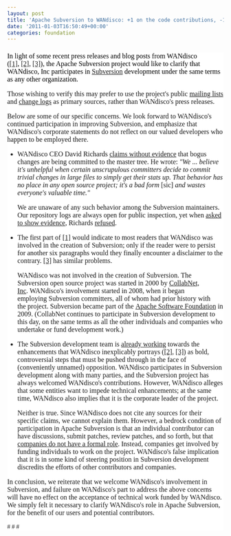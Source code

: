 ```yaml
---
layout: post
title: 'Apache Subversion to WANdisco: +1 on the code contributions, -1 on the attitude.'
date: '2011-01-03T16:50:49+00:00'
categories: foundation
---
```

<div style="background-image: initial; background-attachment: initial; background-origin: initial; background-clip: initial; background-color: white; "> 
    <h1 style="text-align: left; font-size: medium; font-family: 'Times New Roman'; "><span style="font-family: 'Times New Roman'; color: #ff0000; font-size: 19px; "><span style="color: #000000; font-weight: normal; font-size: medium; ">In light of some recent press releases and blog posts from WANdisco (</span><span style="color: #000000; font-weight: normal; font-size: medium; "><a rel="nofollow" href="http://blogs.wandisco.com/2010/09/08/why-we-got-so-heavily-involved-in-the-subversion-project/" style="border-top-style: none; border-right-style: none; border-bottom-style: none; border-left-style: none; border-width: initial; border-color: initial; ">[1]</a></span><span style="color: #000000; font-weight: normal; font-size: medium; ">,&nbsp;</span><span style="color: #000000; font-weight: normal; font-size: medium; "><a rel="nofollow" href="http://blogs.wandisco.com/2010/12/20/shaking-up-subversion-by-listening-to-the-user-community-and-then-committing-to-do-the-work/" style="border-top-style: none; border-right-style: none; border-bottom-style: none; border-left-style: none; border-width: initial; border-color: initial; ">[2]</a></span><span style="color: #000000; font-weight: normal; font-size: medium; ">,&nbsp;</span><span style="color: #000000; font-weight: normal; font-size: medium; "><a rel="nofollow" href="http://wandisco.com/php/pr.php?rss=0&amp;prdate=2010-12-20" style="border-top-style: none; border-right-style: none; border-bottom-style: none; border-left-style: none; border-width: initial; border-color: initial; ">[3]</a></span><span style="color: #000000; font-weight: normal; font-size: medium; ">), the Apache Subversion project would like to clarify that WANdisco, Inc participates in&nbsp;</span><span style="color: #000000; font-weight: normal; font-size: medium; "><a href="http://subversion.apache.org/" style="border-top-style: none; border-right-style: none; border-bottom-style: none; border-left-style: none; border-width: initial; border-color: initial; ">Subversion</a></span><span style="color: #000000; font-weight: normal; font-size: medium; ">&nbsp;development under the same terms as any other organization.</span></span></h1> 
    <p style="font-size: medium; font-family: 'Times New Roman'; ">Those wishing to verify this may prefer to use the project's public <a href="http://subversion.apache.org/mailing-lists.html" style="border-top-style: none; border-right-style: none; border-bottom-style: none; border-left-style: none; border-width: initial; border-color: initial; ">mailing lists</a> and <a href="http://svn.apache.org/viewvc/subversion/trunk/" style="border-top-style: none; border-right-style: none; border-bottom-style: none; border-left-style: none; border-width: initial; border-color: initial; ">change logs</a> as primary sources, rather than WANdisco's press releases.</p> 
    <p style="font-size: medium; font-family: 'Times New Roman'; ">Below are some of our specific concerns. We look forward to WANdisco's continued participation in improving Subversion, and emphasize that WANdisco's corporate statements do not reflect on our valued developers who happen to be employed there.</p> 
    <ul> 
      <li style="font-family: 'Times New Roman'; font-size: medium; "> 
        <p>WANdisco CEO David Richards <a rel="nofollow" href="http://blogs.wandisco.com/2010/12/20/shaking-up-subversion-by-listening-to-the-user-community-and-then-committing-to-do-the-work/" style="border-top-style: none; border-right-style: none; border-bottom-style: none; border-left-style: none; border-width: initial; border-color: initial; ">claims without evidence</a> that bogus changes are being committed to the master tree. He wrote: <em>&quot;We ... believe it's unhelpful when certain unscrupulous committers decide to commit trivial changes in large files to simply get their stats up. That behavior has no place in any open source project; it's a bad form </em>[sic]<em> and wastes everyone's valuable time.&quot;</em></p> 
        <p>We are unaware of any such behavior among the Subversion maintainers. Our repository logs are always open for public inspection, yet when <a href="http://mail-archives.apache.org/mod_mbox/subversion-users/201012.mbox/%3CAANLkTikG6jcoyML3rc3oAGW2OKxGeGnbeaK1hbVdtWbX@mail.gmail.com%3E" style="border-top-style: none; border-right-style: none; border-bottom-style: none; border-left-style: none; border-width: initial; border-color: initial; ">asked to show evidence</a>, Richards <a href="http://mail-archives.apache.org/mod_mbox/subversion-users/201012.mbox/%3CAANLkTin6f=g5H-B6N-_6AwCgAgnj64QderSN4hSGUzbB@mail.gmail.com%3E" style="border-top-style: none; border-right-style: none; border-bottom-style: none; border-left-style: none; border-width: initial; border-color: initial; ">refused</a>.</p> 
      </li> 
      <li> 
        <p style="font-family: 'Times New Roman'; font-size: medium; ">The first part of <a rel="nofollow" href="http://blogs.wandisco.com/2010/09/08/why-we-got-so-heavily-involved-in-the-subversion-project/" style="border-top-style: none; border-right-style: none; border-bottom-style: none; border-left-style: none; border-width: initial; border-color: initial; ">[1]</a> would indicate to most readers that WANdisco was involved in the creation of Subversion; only if the reader were to persist for another six paragraphs would they finally encounter a disclaimer to the contrary. <a rel="nofollow" href="http://wandisco.com/php/pr.php?rss=0&amp;prdate=2010-12-20" style="border-top-style: none; border-right-style: none; border-bottom-style: none; border-left-style: none; border-width: initial; border-color: initial; ">[3]</a> has similar problems.</p> 
        <p><font face="'Times New Roman'" size="3">WANdisco was not involved in the creation of Subversion. The Subversion open source project was started in 2000 by </font><a href="http://collab.net/" rel="nofollow" style="border-top-style: none; border-right-style: none; border-bottom-style: none; border-left-style: none; border-width: initial; border-color: initial; font-family: 'Times New Roman'; font-size: medium; ">CollabNet, Inc</a><font face="'Times New Roman'" size="3">.&nbsp;WANdisco's involvement started in 2008, when it began employing&nbsp;Subversion committers, all of whom had prior history with the&nbsp;</font><font face="'Times New Roman'" size="3">project. Subversion became part of the&nbsp;</font><a href="http://www.apache.org/" style="border-top-style: none; border-right-style: none; border-bottom-style: none; border-left-style: none; border-width: initial; border-color: initial; font-family: 'Times New Roman'; font-size: medium; ">Apache Software Foundation</a><font face="'Times New Roman'" size="3"> in 2009. (CollabNet continues to participate in Subversion development to this day, on the same terms as all the other individuals and companies who undertake or fund development work.)</font></p> 
      </li> 
      <li style="font-family: 'Times New Roman'; font-size: medium; "> 
        <p>The Subversion development team is <a href="http://subversion.apache.org/roadmap.html" style="border-top-style: none; border-right-style: none; border-bottom-style: none; border-left-style: none; border-width: initial; border-color: initial; ">already working</a> towards the enhancements that WANdisco inexplicably portrays (<a rel="nofollow" href="http://blogs.wandisco.com/2010/12/20/shaking-up-subversion-by-listening-to-the-user-community-and-then-committing-to-do-the-work/" style="border-top-style: none; border-right-style: none; border-bottom-style: none; border-left-style: none; border-width: initial; border-color: initial; ">[2]</a>, <a rel="nofollow" href="http://wandisco.com/php/pr.php?rss=0&amp;prdate=2010-12-20" style="border-top-style: none; border-right-style: none; border-bottom-style: none; border-left-style: none; border-width: initial; border-color: initial; ">[3]</a>) as bold, controversial steps that must be pushed through in the face of (conveniently unnamed) opposition. WANdisco participates in Subversion development along with many parties, and the Subversion project has always welcomed WANdisco's contributions. However, WANdisco alleges that some entities want to impede technical enhancements; at the same time, WANdisco also implies that it is the corporate leader of the project.</p> 
        <p>Neither is true. Since WANdisco does not cite any sources for their specific claims, we cannot explain them. However, a bedrock condition of participation in Apache Subversion is that an individual contributor can have discussions, submit patches, review patches, and so forth, but that <a href="http://apache.org/foundation/faq.html#corporate-membership" style="border-top-style: none; border-right-style: none; border-bottom-style: none; border-left-style: none; border-width: initial; border-color: initial; ">companies do not have a formal role</a>. Instead, companies get involved by funding individuals to work on the project. WANdisco's false implication that it is in some kind of steering position in Subversion development discredits the efforts of other contributors and companies.</p> 
      </li> 
    </ul> 
    <p style="font-size: medium; font-family: 'Times New Roman'; ">In conclusion, we reiterate that we welcome WANdisco's involvement in Subversion, and failure on WANdisco's part to address the above concerns will have no effect on the acceptance of technical work funded by WANdisco. We simply felt it necessary to clarify WANdisco's role in Apache Subversion, for the benefit of our users and potential contributors.</p> 
    <p style="font-family: 'Times New Roman'; "># # #&nbsp;</p> 
  </div>

